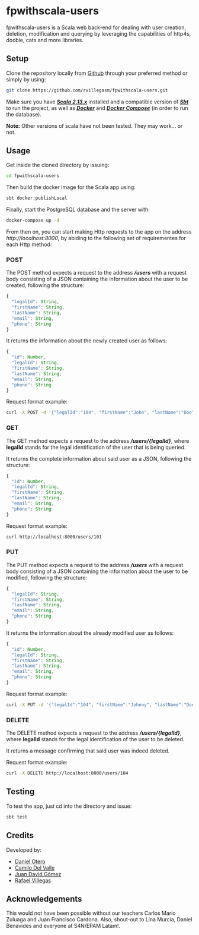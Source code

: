 # fpwithscala-users

fpwithscala-users is a Scala web back-end for dealing with user creation, deletion, modification and querying by leveraging the capabilities of http4s, doobie, cats and more libraries.

## Setup

Clone the repository locally from [Github](https://github.com/rvillegasm/fpwithscala-users) through your preferred method or simply by using:

```bash
git clone https://github.com/rvillegasm/fpwithscala-users.git
```

Make sure you have [***Scala 2.13.x***](https://www.scala-lang.org/download/scala2.html) installed and a compatible version of [***Sbt***](https://www.scala-sbt.org/download.html) to run the project, as well as [***Docker***](https://docs.docker.com/get-docker/) and [***Docker Compose***](https://docs.docker.com/compose/install/) (in order to run the database).

**Note:** Other versions of scala have not been tested. They may work... or not.


## Usage

Get inside the cloned directory by issuing:
```bash
cd fpwithscala-users
```
Then build the docker image for the Scala app using:
```bash
sbt docker:publishLocal
```
Finally, start the PostgreSQL database and the server with:
```bash
docker-compose up -d
```

From then on, you can start making Http requests to the app on the address *http://localhost:8000*, by abiding to the following set of requirementes for each Http method:

### POST
The POST method expects a request to the address ***/users*** with a request body consisting of a JSON containing the information about the user to be created, following the structure:
```javascript
{
  "legalId": String,
  "firstName": String,
  "lastName": String,
  "email": String,
  "phone": String
}
```

It returns the information about the newly created user as follows:
```javascript
{
  "id": Number,
  "legalId": String,
  "firstName": String,
  "lastName": String,
  "email": String,
  "phone": String
}
```

Request format example:
```bash
curl -X POST -d '{"legalId":"104", "firstName":"John", "lastName":"Doe", "email": "j@d.com", "phone":"123"}' http://localhost:8000/users
```

### GET
The GET method expects a request to the address ***/users/{legalId}***, where **legalId** stands for the legal identification of the user that is being queried.

It returns the complete information about said user as a JSON, following the structure:
```javascript
{
  "id": Number,
  "legalId": String,
  "firstName": String,
  "lastName": String,
  "email": String,
  "phone": String
}
```

Request format example:
```bash
curl http://localhost:8000/users/101
```

### PUT
The PUT method expects a request to the address ***/users*** with a request body consisting of a JSON containing the information about the user to be modified, following the structure:
```javascript
{
  "legalId": String,
  "firstName": String,
  "lastName": String,
  "email": String,
  "phone": String
}
```

It returns the information about the already modified user as follows:
```javascript
{
  "id": Number,
  "legalId": String,
  "firstName": String,
  "lastName": String,
  "email": String,
  "phone": String
}
```

Request format example:
```bash
curl -X PUT -d '{"legalId":"104", "firstName":"Johnny", "lastName":"Doelington", "email": "j@d.com", "phone":"123"}' http://localhost:8000/users
```

### DELETE
The DELETE method expects a request to the address ***/users/{legalId}***, where **legalId** stands for the legal identification of the user to be deleted.

It returns a message confirming that said user was indeed deleted.

Request format example:
```bash
curl -X DELETE http://localhost:8000/users/104
```

## Testing
To test the app, just cd into the directory and issue:
```bash
sbt test
```

## Credits
Developed by:
- [Daniel Otero](https://github.com/danoteroS4N)
- [Camilo Del Valle](https://github.com/delvallecamilo)
- [Juan David Gómez](https://github.com/juangomez9619)
- [Rafael Villegas](https://github.com/rvillegasm)

## Acknowledgements
This would not have been possible without our teachers Carlos Mario Zuluaga and Juan Francisco Cardona. Also, shout-out to Lina Murcia, Daniel Benavides and everyone at S4N/EPAM Latam!.
